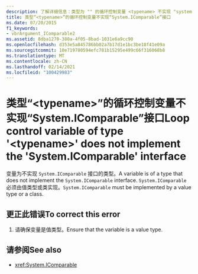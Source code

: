 ```yaml
---
description: 了解详细信息：类型为 "" 的循环控制变量 <typename> 不实现 "system.icomparable" 接口
title: 类型“<typename>”的循环控制变量不实现“System.IComparable”接口
ms.date: 07/20/2015
f1_keywords:
- vbrArgument_IComparable2
ms.assetid: 8dba1270-380a-4f05-8bad-1031e6a9cc90
ms.openlocfilehash: d353e5a845786bb02a7b17d1e1bc3be18f41e09a
ms.sourcegitcommit: 10e719780594efc781b15295e499c66f316068b8
ms.translationtype: MT
ms.contentlocale: zh-CN
ms.lasthandoff: 02/14/2021
ms.locfileid: "100429983"
---
```

# <a name="loop-control-variable-of-type-typename-does-not-implement-the-systemicomparable-interface"></a><span data-ttu-id="ad3df-103">类型“\<typename>”的循环控制变量不实现“System.IComparable”接口</span><span class="sxs-lookup"><span data-stu-id="ad3df-103">Loop control variable of type '\<typename>' does not implement the 'System.IComparable' interface</span></span>

<span data-ttu-id="ad3df-104">变量为不实现 `System.IComparable` 接口的类型。</span><span class="sxs-lookup"><span data-stu-id="ad3df-104">A variable is of a type that does not implement the `System.IComparable` interface.</span></span> <span data-ttu-id="ad3df-105">`System.IComparable` 必须由值类型或类实现。</span><span class="sxs-lookup"><span data-stu-id="ad3df-105">`System.IComparable` must be implemented by a value type or a class.</span></span>  
  
## <a name="to-correct-this-error"></a><span data-ttu-id="ad3df-106">更正此错误</span><span class="sxs-lookup"><span data-stu-id="ad3df-106">To correct this error</span></span>  
  
1. <span data-ttu-id="ad3df-107">请确保变量是值类型。</span><span class="sxs-lookup"><span data-stu-id="ad3df-107">Ensure that the variable is a value type.</span></span>  
  
## <a name="see-also"></a><span data-ttu-id="ad3df-108">请参阅</span><span class="sxs-lookup"><span data-stu-id="ad3df-108">See also</span></span>

- <xref:System.IComparable>
